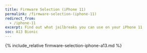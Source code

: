 ```yaml
---
title: Firmware Selection (iPhone 11)
permalink: /firmware-selection-(iphone-11)
redirect_from:
  - /iphone-11
excerpt: Find out what jailbreaks you can use on your iPhone 11
soc: A13 Bionic
---
```


{% include_relative firmware-selection-iphone-a13.md %}
